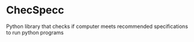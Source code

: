 # ChecSpecc
Python library that checks if computer meets recommended specifications to run python programs

